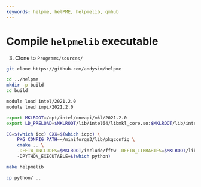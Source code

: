 ```yaml
---
keywords: helpme, helPME, helpmelib, qmhub
---
```


# Compile `helpmelib` executable

3. Clone [](https://github.com/andysim/helpme) to `Programs/sources/`

```bash
git clone https://github.com/andysim/helpme

cd ../helpme
mkdir -p build
cd build

module load intel/2021.2.0
module load impi/2021.2.0

export MKLROOT=/opt/intel/oneapi/mkl/2021.2.0
export LD_PRELOAD=$MKLROOT/lib/intel64/libmkl_core.so:$MKLROOT/lib/intel64/libmkl_sequential.so

CC=$(which icc) CXX=$(which icpc) \
    PKG_CONFIG_PATH=~/miniforge3/lib/pkgconfig \
    cmake .. \
    -DFFTW_INCLUDES=$MKLROOT/include/fftw -DFFTW_LIBRARIES=$MKLROOT/lib/intel64
    -DPYTHON_EXECUTABLE=$(which python)

make helpmelib

cp python/ ..
```
